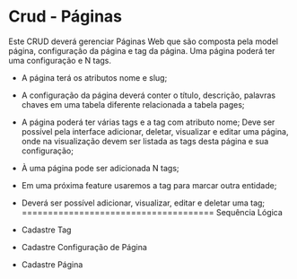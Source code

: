 Crud - Páginas
====================================================
Este CRUD deverá gerenciar Páginas Web que são composta pela model página, configuração da página e tag da página. Uma página poderá ter uma configuração e N tags.

* A página terá os atributos nome e slug;
* A configuração da página deverá conter o título, descrição, palavras chaves em uma tabela diferente relacionada a tabela pages;
* A página poderá ter várias tags e a tag com atributo nome;
Deve ser possível pela interface adicionar, deletar, visualizar e editar uma página, onde na visualização devem ser listada as tags desta página e sua configuração;
* À uma página pode ser adicionada N tags;
* Em uma próxima feature usaremos a tag para marcar outra entidade;
* Deverá ser possível adicionar, visualizar, editar e deletar uma tag;
=====================================
Sequência Lógica

* Cadastre Tag
* Cadastre Configuração de Página
* Cadastre Página